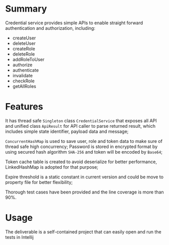 # Summary
Credential service provides simple APIs to enable straight forward authentication and authorization, including:
- createUser
- deleteUser
- createRole
- deleteRole
- addRoleToUser
- authorize
- authenticate
- invalidate
- checkRole
- getAllRoles

# Features
It has thread safe ```Singleton``` class ```CredentialService``` that exposes all API and unified class ```ApiResult``` for API caller to parse returned result, which includes simple state identifier, payload data and message;

```ConcurrentHashMap``` is used to save user, role and token data to make sure of thread safe high concurrency;
Password is stored in encrypted format by using secured hash algorithm ```SHA-256``` and token will be encoded by ```Base64```;

Token cache table is created to avoid deserialize for better performance, LinkedHashMap is adopted for that purpose;

Expire threshold is a static constant in current version and could be move to property file for better flexibility;

Thorough test cases have been provided and the line coverage is more than 90%.

# Usage
The deliverable is a self-contained project that can easily open and run the tests in Intellij